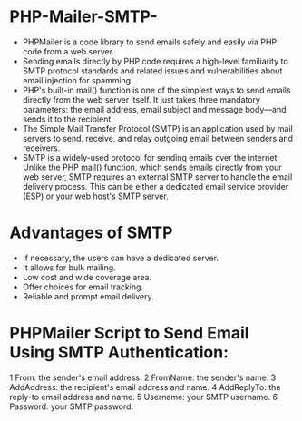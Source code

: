 # PHP-Mailer-SMTP-

- PHPMailer is a code library to send emails safely and easily via PHP code from a web server.
- Sending emails directly by PHP code requires a high-level familiarity to SMTP protocol standards and related issues and vulnerabilities about email injection for spamming.
- PHP's built-in mail() function is one of the simplest ways to send emails directly from the web server itself. It just takes three mandatory parameters: the email address, 
  email subject and message body—and sends it to the recipient.
- The Simple Mail Transfer Protocol (SMTP) is an application used by mail servers to send, receive, and relay outgoing email between senders and receivers.
- SMTP is a widely-used protocol for sending emails over the internet. Unlike the PHP mail() function, which sends emails directly from your web server, SMTP requires an 
  external SMTP server to handle the email delivery process. This can be either a dedicated email service provider (ESP) or your web host's SMTP server.

# Advantages of SMTP
- If necessary, the users can have a dedicated server.
- It allows for bulk mailing.
- Low cost and wide coverage area.
- Offer choices for email tracking.
- Reliable and prompt email delivery.

# PHPMailer Script to Send Email Using SMTP Authentication:

1 From: the sender's email address.
2 FromName: the sender's name.
3 AddAddress: the recipient's email address and name.
4 AddReplyTo: the reply-to email address and name.
5 Username: your SMTP username.
6 Password: your SMTP password.
